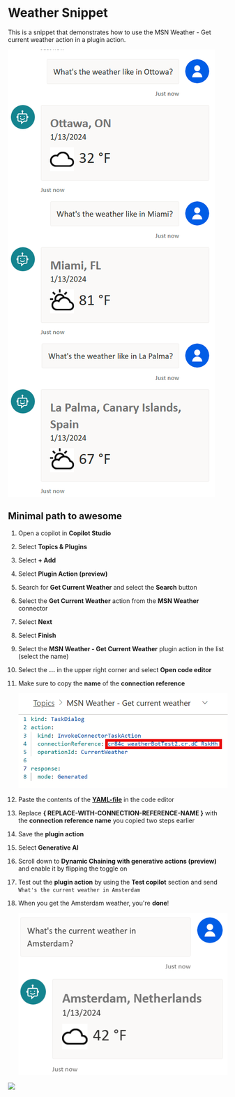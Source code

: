 # Weather Snippet

This is a snippet that demonstrates how to use the MSN Weather - Get current weather action in a plugin action.

![A view of examples of the get current weather action where the user asks for the weather in Ottawa, Miami and La Palma](./assets/plugin-action-examples.png)

## Minimal path to awesome

1. Open a copilot in **Copilot Studio**
1. Select **Topics & Plugins**
1. Select **+ Add**
1. Select **Plugin Action (preview)**
1. Search for **Get Current Weather** and select the **Search** button
1. Select the **Get Current Weather** action from the **MSN Weather** connector
1. Select **Next**
1. Select **Finish**
1. Select the **MSN Weather - Get Current Weather** plugin action in the list (select the name)
1. Select the **...** in the upper right corner and select **Open code editor**
1. Make sure to copy the **name** of the **connection reference**

    ![View of the code editor with a red line around the connection reference name](./assets/crname.png)

1. Paste the contents of the **[YAML-file](./source/weather.yaml)** in the code editor
1. Replace **{ REPLACE-WITH-CONNECTION-REFERENCE-NAME }** with the **connection reference name** you copied two steps earlier
1. Save the **plugin action**
1. Select **Generative AI**
1. Scroll down to **Dynamic Chaining with generative actions (preview)** and enable it by flipping the toggle on
1. Test out the **plugin action** by using the **Test copilot** section and send `What's the current weather in Amsterdam`
1. When you get the Amsterdam weather, you're **done**!

    ![View of the plugin action where the user asks for the current weather in Amsterdam and the copilot responds with the weather in Amsterdam, including a cloud to indicate that it's cloudy](./assets/plugin-action-example.png)

<img src="https://m365-visitor-stats.azurewebsites.net/powerplatform-snippets/copilot-studio/weather-snippet-ac" />
